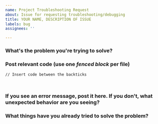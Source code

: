 ```yaml
---
name: Project Troubleshooting Request
about: Issue for requesting troubleshooting/debugging
title: YOUR NAME, DESCRIPTION OF ISSUE
labels: bug
assignees: ''

---
```


### What's the problem you're trying to solve?



### Post relevant code (use one _fenced block_ per file)

```JS
// Insert code between the backticks



```

### If you see an error message, post it here. If you don't, what unexpected behavior are you seeing?


### What things have you already tried to solve the problem?

